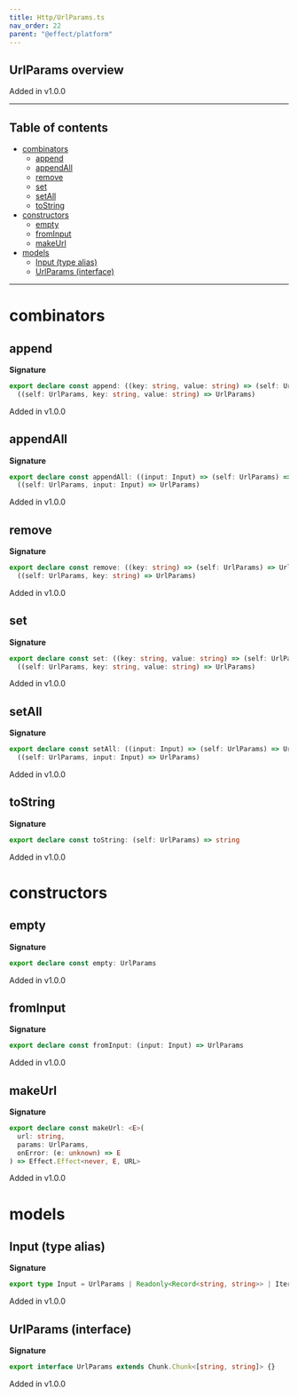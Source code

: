 ```yaml
---
title: Http/UrlParams.ts
nav_order: 22
parent: "@effect/platform"
---
```


## UrlParams overview

Added in v1.0.0

---

<h2 class="text-delta">Table of contents</h2>

- [combinators](#combinators)
  - [append](#append)
  - [appendAll](#appendall)
  - [remove](#remove)
  - [set](#set)
  - [setAll](#setall)
  - [toString](#tostring)
- [constructors](#constructors)
  - [empty](#empty)
  - [fromInput](#frominput)
  - [makeUrl](#makeurl)
- [models](#models)
  - [Input (type alias)](#input-type-alias)
  - [UrlParams (interface)](#urlparams-interface)

---

# combinators

## append

**Signature**

```ts
export declare const append: ((key: string, value: string) => (self: UrlParams) => UrlParams) &
  ((self: UrlParams, key: string, value: string) => UrlParams)
```

Added in v1.0.0

## appendAll

**Signature**

```ts
export declare const appendAll: ((input: Input) => (self: UrlParams) => UrlParams) &
  ((self: UrlParams, input: Input) => UrlParams)
```

Added in v1.0.0

## remove

**Signature**

```ts
export declare const remove: ((key: string) => (self: UrlParams) => UrlParams) &
  ((self: UrlParams, key: string) => UrlParams)
```

Added in v1.0.0

## set

**Signature**

```ts
export declare const set: ((key: string, value: string) => (self: UrlParams) => UrlParams) &
  ((self: UrlParams, key: string, value: string) => UrlParams)
```

Added in v1.0.0

## setAll

**Signature**

```ts
export declare const setAll: ((input: Input) => (self: UrlParams) => UrlParams) &
  ((self: UrlParams, input: Input) => UrlParams)
```

Added in v1.0.0

## toString

**Signature**

```ts
export declare const toString: (self: UrlParams) => string
```

Added in v1.0.0

# constructors

## empty

**Signature**

```ts
export declare const empty: UrlParams
```

Added in v1.0.0

## fromInput

**Signature**

```ts
export declare const fromInput: (input: Input) => UrlParams
```

Added in v1.0.0

## makeUrl

**Signature**

```ts
export declare const makeUrl: <E>(
  url: string,
  params: UrlParams,
  onError: (e: unknown) => E
) => Effect.Effect<never, E, URL>
```

Added in v1.0.0

# models

## Input (type alias)

**Signature**

```ts
export type Input = UrlParams | Readonly<Record<string, string>> | Iterable<readonly [string, string]> | URLSearchParams
```

Added in v1.0.0

## UrlParams (interface)

**Signature**

```ts
export interface UrlParams extends Chunk.Chunk<[string, string]> {}
```

Added in v1.0.0
